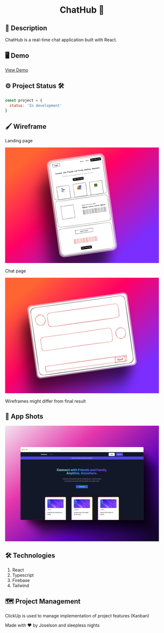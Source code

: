 <h1 align='center'>ChatHub 💬</h1>

## 📓 Description

ChatHub is a real-time chat application built with React.

## 🖥️ Demo

[View Demo](https://discord.com/channels/@me/746093040271229058/1104136176396410910)

## ⚙️ Project Status 🛠️

```js
const project = {
  status: 'In development'
}
```

## 🖌️ Wireframe

Landing page

<p align="center">
  <img src="App-assets/chathub_wireframe-shot.png" />
</p>

Chat page

<p align="center">
  <img src="App-assets/chat_wireframe_shot.png" />
</p>

Wireframes might differ from final result

## 📸 App Shots

<p align="center">
  <img src="https://github.com/JCassio1/ChatHub/blob/main/App-assets/chathub-real-shot.png" />
</p>

## 🛠️ Technologies

1. React
2. Typescript
3. Firebase
4. Tailwind

## 🗺 Project Management

ClickUp is used to manage implementation of project features (Kanban)

Made with ❤️ by Joselson and sleepless nights
